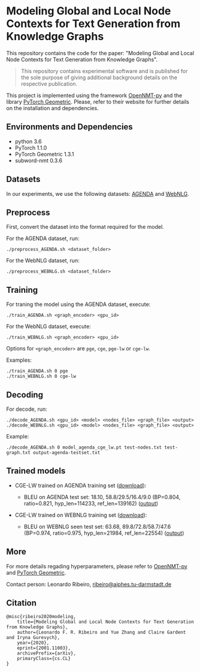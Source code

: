 # Modeling Global and Local Node Contexts for Text Generation from Knowledge Graphs
This repository contains the code for the paper: "Modeling Global and Local Node Contexts for Text Generation from Knowledge Graphs".

> This repository contains experimental software and is published for the sole purpose of giving additional background details on the respective publication.

This project is implemented using the framework [OpenNMT-py](https://github.com/OpenNMT/OpenNMT-py) and the library [PyTorch Geometric](https://github.com/rusty1s/pytorch_geometric). Please, refer to their website for further details on the installation and dependencies.

## Environments and Dependencies

- python 3.6
- PyTorch 1.1.0
- PyTorch Geometric 1.3.1
- subword-nmt 0.3.6

## Datasets

In our experiments, we use the following datasets:  [AGENDA](https://github.com/rikdz/GraphWriter/tree/master/data) and [WebNLG](https://webnlg-challenge.loria.fr/challenge_2017/).

## Preprocess

First, convert the dataset into the format required for the model.

For the AGENDA dataset, run:
```
./preprocess_AGENDA.sh <dataset_folder>
```
For the WebNLG dataset, run:
```
./preprocess_WEBNLG.sh <dataset_folder>
```


## Training
For traning the model using the AGENDA dataset, execute:
```
./train_AGENDA.sh <graph_encoder> <gpu_id>
```

For the WebNLG dataset, execute:
```
./train_WEBNLG.sh <graph_encoder> <gpu_id>
```

Options for `<graph_encoder>` are `pge`, `cge`, `pge-lw` or `cge-lw`. 

Examples:
```
./train_AGENDA.sh 0 pge
./train_WEBNLG.sh 0 cge-lw
```

## Decoding

For decode, run:
```
./decode_AGENDA.sh <gpu_id> <model> <nodes_file> <graph_file> <output>
./decode_WEBNLG.sh <gpu_id> <model> <nodes_file> <graph_file> <output>
```

Example:
```
./decode_AGENDA.sh 0 model_agenda_cge_lw.pt test-nodes.txt test-graph.txt output-agenda-testset.txt
```

## Trained models

- CGE-LW trained on AGENDA training set ([download](https://public.ukp.informatik.tu-darmstadt.de/ribeiro/graph2text/model_agenda_cge_lw.pt)): 
    - BLEU on AGENDA test set: 18.10, 58.8/29.5/16.4/9.0 (BP=0.804, ratio=0.821, hyp_len=114233, ref_len=139162) ([output](https://github.com/UKPLab/kg2text/tree/master/outputs/output_agenda.txt))

- CGE-LW trained on WEBNLG training set ([download](https://public.ukp.informatik.tu-darmstadt.de/ribeiro/graph2text/model_webnlg_cge_lw.pt)):
    - BLEU on WEBNLG seen test set: 63.68, 89.8/72.8/58.7/47.6 (BP=0.974, ratio=0.975, hyp_len=21984, ref_len=22554)
([output](https://github.com/UKPLab/kg2text/tree/master/outputs/output_webnlg.txt))

## More
For more details regading hyperparameters, please refer to [OpenNMT-py](https://github.com/OpenNMT/OpenNMT-py) and [PyTorch Geometric](https://github.com/rusty1s/pytorch_geometric).


Contact person: Leonardo Ribeiro, ribeiro@aiphes.tu-darmstadt.de

## Citation
```
@misc{ribeiro2020modeling,
    title={Modeling Global and Local Node Contexts for Text Generation from Knowledge Graphs},
    author={Leonardo F. R. Ribeiro and Yue Zhang and Claire Gardent and Iryna Gurevych},
    year={2020},
    eprint={2001.11003},
    archivePrefix={arXiv},
    primaryClass={cs.CL}
}
```


